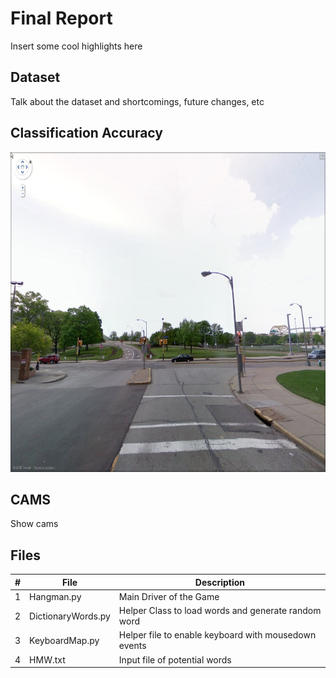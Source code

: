 # Final Report
Insert some cool highlights here

## Dataset 
Talk about the dataset and shortcomings, future changes, etc

## Classification Accuracy
<img src="https://github.com/Byron-Dowling/Assets/blob/main/Driving_Test_Data/000004_2.jpg" width = "640" height = "512"/>

## CAMS
Show cams

## Files
|   #    | File                    | Description                                          |
| :---:  | ----------------------- | ---------------------------------------------------- |
|   1    | Hangman.py              | Main Driver of the Game                              |
|   2    | DictionaryWords.py      | Helper Class to load words and generate random word  |
|   3    | KeyboardMap.py          | Helper file to enable keyboard with mousedown events |
|   4    | HMW.txt                 | Input file of potential words                        |
